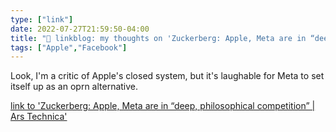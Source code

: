 ```yaml
---
type: ["link"]
date: 2022-07-27T21:59:50-04:00
title: "🔗 linkblog: my thoughts on 'Zuckerberg: Apple, Meta are in “deep, philosophical competition” | Ars Technica'"
tags: ["Apple","Facebook"]
---
```

Look, I'm a critic of Apple's closed system, but it's laughable for Meta to set itself up as an oprn alternative.
 

[link to 'Zuckerberg: Apple, Meta are in “deep, philosophical competition” | Ars Technica'](https://arstechnica.com/gadgets/2022/07/zuckerberg-apple-meta-are-in-deep-philosophical-competition/)
